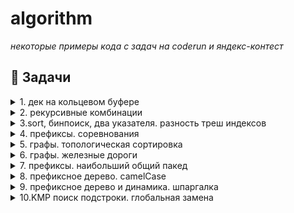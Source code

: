 # algorithm

*некоторые примеры кода с задач на coderun и яндекс-контест*

## 📁 Задачи

<details>
<summary>1. дек на кольцевом буфере</summary>

### Описание
Реализация дека на кольцевом буфере с поддержкой операций добавления/извлечения с обоих концов за O(1).

### Ссылка на решение
- [Код решения](./deque/)
</details>



<details>
<summary>2. рекурсивные комбинации</summary>

### Описание
На клавиатуре старых мобильных телефонов каждой цифре соответствовало несколько букв. Примерно так:

2:’abc’,
3:’def’,
4:’ghi’,
5:’jkl’,
6:’mno’,
7:’pqrs’,
8:’tuv’,
9:’wxyz’

Вам известно в каком порядке были нажаты кнопки телефона, без учета повторов. Напечатайте все комбинации букв, которые можно набрать такой последовательностью нажатий.

Формат ввода

На вход подается строка, состоящая из цифр 2-9 включительно. Длина строки не превосходит 10 символов.

Формат вывода

Выведите все возможные комбинации букв через пробел в лексикографическом (алфавитном) порядке по возрастанию.

### Ссылка на решение
- [Код решения](./combo/)
</details>


<details>
<summary>3.sort, бинпоиск, два указателя. разность треш индексов</summary>

### Описание
Гоша долго путешествовал и измерил площадь каждого из n островов Алгосов, но ему этого мало! Теперь он захотел оценить, насколько разнообразными являются острова в составе архипелага.

Для этого Гоша рассмотрел все пары островов (таких пар, напомним, 
n∗(n−1)/2) и посчитал попарно разницу площадей между всеми островами. Теперь он собирается упорядочить полученные разницы, чтобы взять k-ую по порядку из них.

Помоги Гоше найти k-ю минимальную разницу между площадями эффективно.


Формат ввода

В первой строке записано натуральное число n –— количество островов в архипелаге (2 ≤ n ≤ 100000).

В следующей строке через пробел записаны n площадей островов — n натуральных чисел, каждое из которых не превосходит 1000000.

В последней строке задано число k. Оно находится в диапазоне от 1 до n(n−1)/2.

Формат вывода

Выведите одно число –— k-ую минимальную разницу.

### Идея
Основная сложность получить катую статистику не затрачивая O(n**2) по времени и памяти.
Основная мысль - если отсортировать исходный массив, можно бинпоиском искать значение предполагаемой статистики. взяли медиану mid - проверили двумя указателями количество пар с разницей <= mid. 

### Ссылка на решение
- [Код решения](./thresh/)
</details>

<details>
<summary>4. префиксы. соревнования</summary>

### Описание
Жители Алгосов любят устраивать турниры по спортивному программированию. Все участники разбиваются на пары и соревнуются друг с другом. А потом два самых сильных программиста встречаются в финальной схватке, которая состоит из нескольких раундов. Если в очередном раунде выигрывает первый участник, в таблицу с результатами записывается  0, если второй, то  1. Ничьей в раунде быть не может.

Нужно определить наибольший по длине непрерывный отрезок раундов, по результатам которого суммарно получается ничья. Например, если дана последовательность  0010111000, то раунды с 2-го по 9-й (нумерация начинается с единицы) дают ничью.
Формат ввода

В первой строке задаётся n ( 0 ≤ n ≤ 10**5) –— количество раундов. Во второй строке через пробел записано nn чисел –— результаты раундов. Каждое число равно либо 0, либо 1.

Формат вывода

Выведите длину найденного отрезка.

### Идея

входной массив = 0 0 1 0 1 1 1 0 0 0. если при рассмотрении очередного элемента мы возьмем 0 = -1, 1 = 1, то получится следующая картина
           индексы             -1  0  1  2  3  4  5  6  7  8  9
          исходные значения        0  0  1  0  1  1  1  0  0  0
результат (кумулятивная сумма)  0 -1 -2 -1 -2 -1  0  1  0 -1 -2



### Ссылка на решение
- [Код решения](./compet/)
</details>

<details>
<summary>5. графы. топологическая сортировка</summary>

### Описание
Дан ациклический ориентированный граф (так называемый DAG, directed acyclic graph). Найдите его топологическую сортировку, то есть выведите его вершины в таком порядке, что все рёбра графа идут слева направо. У графа может быть несколько подходящих перестановок вершин. Вам надо найти любую топологическую сортировку.
Формат ввода

В первой строке даны два числа – количество вершин n (1 ≤ n ≤ 10^5) и количество рёбер m (0 ≤ m ≤ 10^5). В каждой из следующих m строк описаны рёбра по одному на строке. Каждое ребро представлено парой вершин (from,to), 1 ≤ from,to ≤ n, соответственно номерами вершин начала и конца.
Формат вывода

Выведите номера вершин в требуемом порядке.

### Ссылка на решение
- [Код решения](./topo/)
</details>


<details>
<summary>6. графы. железные дороги</summary>

### Описание
По условию задачи дан полный направленный граф, направление рёбер Ui -> Vj,
где U < V. Существуют рёбра двух типов. Оптимальным считается граф, где 
для любой пары вершин верно, что существует путь только с одним типом рёбер 
между ними, либо не существует пути вовсе. Что-бы проверить оптимальность нужно
развернуть один из типов рёбер. Почему так: для любых двух вершин, есть два
способа добраться из U в V - 
1) напрямую Ui -> Vn
2) через множество смежных вершин {i + 1, 2, ..., n - 1}

Это можно увидеть на графе с минимальным циклом 1 -> 2, 2 -> 3, 1 => 3,
развернув один из типов рёбер получится цикл. Это будет верно для графов с 
любым количеством вершин. 
 
Используя DFS ищем цикл
V - вершины графа, E - ребра
Временная сложность - O(V + E), пространственная - O(V + E)
 


### Ссылка на решение
- [Код решения](./circ/)
</details>


<details>
<summary>7. префиксы. наибольший общий пакед</summary>

### Описание
Вам даны строки в запакованном виде. Определим запакованную строку (ЗС) рекурсивно. Строка, состоящая только из строчных букв английского алфавита является ЗС. Если A и B —– корректные ЗС, то и AB является ЗС. Если A —– ЗС, а n — однозначное натуральное число, то n[A] тоже ЗС. При этом запись n[A] означает, что при распаковке строка A записывается подряд n раз. Найдите наибольший общий префикс распакованных строк и выведите его (в распакованном виде).
Формат ввода

В первой строке записано число  n (1 ≤ n ≤ 1000) –— число строк.

Далее в  n строках записаны запакованные строки. Гарантируется, что эти строки корректны, то есть удовлетворяют указанному рекурсивному определению. Длина строк после распаковки не превосходит  10^5.
Формат вывода

Выведите наибольший общий префикс распакованных строк.

### Идея
    unpack(string) - распаковывает строки вида "2[a2[b]]c" в "abbabbc"
        Использует два стека: для множителей и для символов
        Эффективность: O(n) - один проход по строке

    find_common_prefix() - находит общее начало двух строк
        Сравнивает символы пока они совпадают
        Эффективность: O(min(l1, l2))

    main() - обрабатывает n строк, последовательно находя их общий префикс


    Эффективность: O(n × L) где L - длина самой короткой строки


### Ссылка на решение
- [Код решения](./paked/)
</details>



<details>
<summary>8. префиксное дерево. camelCase</summary>

### Описание
В некоторых IDE поддерживается навигация по файлам через их сокращённые названия. Если в языке принято называть классы CamelCase’ом (как в Java, например), то по заглавным буквам названия можно быстро найти нужный класс. Например, если название класса «MyFavouriteConfigurableScannerFactory», то его можно найти по строке «MFCSF». Но если в проекте есть класс «theMultiFunctionalCommaSeparatedFile», то он тоже будет подходить под этот паттерн, и при поиске надо будет выбрать между этими двумя вариантами.

Вам дан набор строк в CamelCase. Далее будут поступать запросы в виде строк-паттернов из прописных букв английского алфавита. Вам надо находить такие строки среди исходных, которые удовлетворяют заданному шаблону, и выводить их в лексикографическом порядке.

Также в паттерне может быть только несколько первых заглавных букв. Например, если бы в указанном выше примере был бы паттерн «MFCS», то существующие две строки походили бы под него, а также подходил бы, например, «MamaFicusCodingSouthWestNorth». А вот «MamaCodingSouthWestNorth» –— уже нет.
Формат ввода

В первой строке записано число — количество названий классов в исходном наборе  n (1 ≤ n ≤ 10^5). Все названия состоят из строчных и прописных букв английского алфавита.

В следующих  n строках даны сами названия по одному в строке. Суммарная длина этих строк не превосходит 10^7.

Затем дано количество запросов  mm (1 ≤ m ≤ 100).

В следующих  ∗m∗ строках даны сами запросы. Каждый запрос –— это шаблон, строка из прописных букв английского алфавита, в длину не превышающая  10^5. Шаблон может быть пустым. Заметьте: шаблону из нуля прописных букв удовлетворяет любое название.
Формат вывода

Для каждого отдельного запроса (в порядке их поступления) выведите в лексикографическом порядке все строки, которые подходят под данный шаблон. Если какие-то строки одинаковые, то выведите все экземпляры. Если ни одна из строк не подходит под шаблон, то выведите для данного запроса пустую строку.

### Идея
Это реализация префиксного дерева (Trie) для эффективного поиска строк по заглавным буквам. Основная идея:
    Структура Trie:
        Каждый узел содержит:
            childs - словарь для дочерних узлов (ключ - заглавная буква, значение - дочерний узел)
            ids - список индексов строк, которые проходят через этот узел

    Добавление строк:
        Для каждой строки проходим только по заглавным буквам
        Создаем цепочку узлов для каждой заглавной буквы
        В каждый узел добавляем индекс текущей строки

    Поиск:
        Проходим по Trie по заглавным буквам запроса
        Возвращаем все индексы строк, которые имеют такую же последовательность заглавных букв
        
        
        Поиск работает за O(L), где L - длина запроса


### Ссылка на решение
- [Код решения](./camel/)
</details>


<details>
<summary>9. префиксное дерево и динамика. шпаргалка</summary>

### Описание
Вася готовится к экзамену по алгоритмам и на всякий случай пишет шпаргалки.

Чтобы уместить на них как можно больше информации, он не разделяет слова пробелами. В итоге получается одна очень длинная строка. Чтобы на самом экзамене из-за нервов не запутаться в прочитанном, он просит вас написать программу, которая по этой длинной строке и набору допустимых слов определит, можно ли разбить текст на отдельные слова из набора.

Более формально: дан текст  T и набор строк s1,...,sn​. Надо определить, представим ли T как sk1sk2...skr​​, где ki​ — индексы строк. Индексы могут повторяться. Строка si​ может встречаться в разбиении текста T произвольное число раз. Можно использовать не все строки для разбиения. Строки могут идти в любом порядке.
Формат ввода

В первой строке дан текст  T, который надо разбить на слова. Длина  T не превосходит  100100. Текст состоит из строчных букв английского алфавита.

Во второй строке записано число допустимых к использованию слов  1 ≤ n ≤ 100.

В последующих  nn строках даны сами слова, состоящие из маленьких латинских букв. Длина каждого слова не превосходит  100100.
Формат вывода

Выведите «YES», если текст можно разбить на слова из данного словаря, или «NO» в ином случае.

### Идея
составляем префиксное дерево из всех шаблонов
основная идея в том, что алгоритм проверяет все возможные варианты пройти по
исходной строке префиксным деревом, начиная с пустого префикса до конечного символа. 
в массиве dp отмечаем терминальные узлы. каждый новый цикл проверки начинается по
по суффиксу исходная_строка[dp[i] == True:]

 
затраты временные: 
 - trie - O(L), L - суммарная длина всех шаблонов из запросов
 - dynamic - O(l * m), l - длина исходной строки, m - длина самого длинного шаблона

 
затраты пространственные:
 - trie - O(L), L - суммарная длина всех шаблонов из запросов
 - dynamic - O(l), l - длина исходной строки


### Ссылка на решение
- [Код решения](./cheat/)
</details>


<details>
<summary>10.KMP поиск подстроки. глобальная замена</summary>

### Описание
Напишите программу, которая будет заменять в тексте все вхождения строки s на строку t. Гарантируется, что никакие два вхождения шаблона s не пересекаются друг с другом.
Формат ввода

В первой строке дан текст —– это строка из строчных букв английского алфавита, длина которой не превышает  10^6.

Во второй строке записан шаблон  s, вхождения которого будут заменены.

В третьей строке дана строка  t, которая будет заменять вхождения.

Обе строки  s и  t состоят из строчных букв английского алфавита, длина каждой строки не превосходит  10^5. Размер итоговой строки не превосходит  2⋅10^6.
Формат вывода

В единственной строке выведите результат всех замен — текст, в котором все вхождения s заменены на t.

### Идея
Алгоритм выполняет поиск и замену всех вхождений шаблона в тексте с использованием алгоритма Кнута-Морриса-Пратта (KMP). Он строит префикс-функцию для шаблона и использует её для эффективного поиска вхождений.

Асимптотика:
    Время: O(n + m), где n - длина текста, m - длина шаблона
    Память: O(m) для хранения префикс-функции


### Ссылка на решение
- [Код решения](./kmp/)
</details>